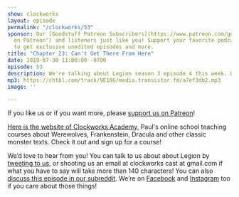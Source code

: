 ```yaml
---
show: clockworks
layout: episode
permalink: "/clockworks/53"
sponsor: Our [Goodstuff Patreon Subscribers](https://www.patreon.com/goodstuff "Goodstuff
  on Patreon") and listeners just like you! Support your favorite podcasts directly
  to get exclusive unedited episodes and more.
title: "Chapter 23: Can't Get There From Here"
date: 2019-07-30 11:00:00 -0700
episode: 53
description: We're talking about Legion season 3 episode 4 this week. On this episode of Legion there are time demons, David meets his mother, Syd meets herself, and Lenny meets her daughter.
mp3: https://chtbl.com/track/9E18G/media.transistor.fm/a7ef3db2.mp3
image: ''

---
```

If you like us or if you want more, please [support us on Patreon](https://www.patreon.com/clockworkscast)!  
  
[Here is the website of Clockworks Academy](https://clockworksacademy.com/), Paul's online school teaching courses about Werewolves, Frankenstein, Dracula and other classic monster texts. Check it out and sign up for a course!

  
We’d love to hear from you! You can talk to us about about Legion by [tweeting to us](http://www.twitter.com/clockworkscast), or shooting us an email at clockworks cast at gmail.com if what you have to say will take more than 140 characters! You can also [discuss this episode in our subreddit](https://www.reddit.com/r/Goodstuff_fm/). We’re on [Facebook](http://facebook.com/clockworkscast) and [Instagram](https://www.instagram.com/clockworkscast) too if you care about those things!
